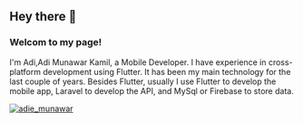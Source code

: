 
<h2 >Hey there 👋</h2>
<h3>Welcom to my page!</h3>
<p>I'm Adi,Adi Munawar Kamil, a Mobile Developer. I have experience in cross-platform development using Flutter. 
It has been my main technology for the last couple of years. Besides Flutter,  usually I use Flutter to develop the mobile app, Laravel to develop the API, and MySql or Firebase to store data.</p>

<p align="left"> <a href="https://twitter.com/adie_munawar" target="blank"><img src="https://img.shields.io/twitter/follow/adie_munawar?logo=twitter" alt="adie_munawar" /></a> 
</p>





